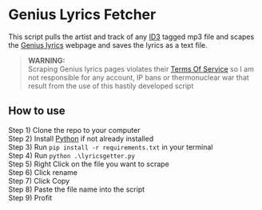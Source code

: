 # Genius Lyrics Fetcher

This script pulls the artist and track of any [ID3](https://id3.org/) tagged mp3 file and scapes the [Genius lyrics](https://genius.com/) webpage and saves the lyrics as a text file.

> **WARNING:**  
> Scraping Genius lyrics pages violates their [Terms Of Service](https://genius.com/static/terms) so I am not responsible for any account, IP bans or thermonuclear war that result from the use of this hastily developed script

## How to use

Step 1) Clone the repo to your computer  
Step 2) Install [Python](https://www.python.org/downloads/) if not already installed  
Step 3) Run `pip install -r requirements.txt` in your terminal  
Step 4) Run `python .\lyricsgetter.py`  
Step 5) Right Click on the file you want to scrape  
Step 6) Click rename  
Step 7) Click Copy  
Step 8) Paste the file name into the script  
Step 9) Profit
